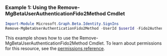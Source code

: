 ### Example 1: Using the Remove-MgBetaUserAuthenticationFido2Method Cmdlet
```powershell
Import-Module Microsoft.Graph.Beta.Identity.SignIns
Remove-MgBetaUserAuthenticationFido2Method -UserId $userId -Fido2AuthenticationMethodId $fido2AuthenticationMethodId
```
This example shows how to use the Remove-MgBetaUserAuthenticationFido2Method Cmdlet.
To learn about permissions for this resource, see the [permissions reference](/graph/permissions-reference).
